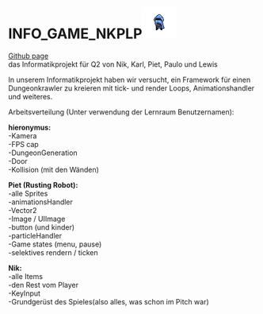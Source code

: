 # INFO_GAME_NKPLP![icon](/Content/logo.png) 
[Github page](https://github.com/nitre003on/INFO_GAME_NKPLP)  
das Informatikprojekt für Q2 von Nik, Karl, Piet, Paulo und Lewis

In unserem Informatikprojekt haben wir versucht, ein Framework für einen Dungeonkrawler
zu kreieren mit tick- und render Loops, Animationshandler und weiteres.


Arbeitsverteilung (Unter verwendung der Lernraum Benutzernamen):

**hieronymus:**  
-Kamera  
-FPS cap  
-DungeonGeneration  
-Door  
-Kollision (mit den Wänden) 

**Piet (Rusting Robot):**  
-alle Sprites  
-animationsHandler  
-Vector2  
-Image / UIImage  
-button (und kinder)  
-particleHandler  
-Game states (menu, pause)  
-selektives rendern / ticken  

**Nik:**  
-alle Items  
-den Rest vom Player  
-KeyInput  
-Grundgerüst des Spieles(also alles, was schon im Pitch war)  




